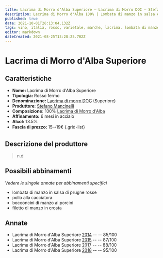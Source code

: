 ```yaml
---
title: Lacrima di Morro d'Alba Superiore – Lacrima di Morro DOC – Stefano Mancinelli – Marche (IT) – 15🠒19€ – 3★-5★
description: Lacrima di Morro d'Alba 100% | Lombata di manzo in salsa di prugne rosse – Pollo alla cacciatora – Bocconcini di manzo ai porcini – Filetto di manzo in crosta
published: true
date: 2021-10-01T20:13:04.132Z
tags: vino, italia, rosso, varietale, marche, lacrima, lombata di manzo in salsa di prugne rosse, pollo alla cacciatora, bocconcini di manzo ai porcini, filetto di manzo in crosta, 5 stelle, 15🠒19€
editor: markdown
dateCreated: 2021-08-25T13:28:25.702Z
---
```


# Lacrima di Morro d'Alba Superiore

## Caratteristiche
- **Nome:** Lacrima di Morro d'Alba Superiore
- **Tipologia:** Rosso fermo
- **Denominazione:** [Lacrima di morro DOC](/denominazioni/Italia/Marche/DOC/Lacrima-di-morro) (Superiore)
- **Produttore:** [Stefano Mancinelli](/produttori/Italia/Marche/Stefano-Mancinelli) 
- **Composizione:** 100% [Lacrima di Morro d'Alba](/vitigni/Italia/bacca-nera/lacrima-di-morro-d-alba)
- **Affinamento:** 6 mesi in acciaio
- **Alcol:** 13.5%
- **Fascia di prezzo:** 15🠒19€
{.grid-list}

## Descrizione del produttore

> n.d

## Possibili abbinamenti
*Vedere le singole annate per abbinamenti specifici*

- lombata di manzo in salsa di prugne rosse
- pollo alla cacciatora
- bocconcini di manzo ai porcini
- filetto di manzo in crosta

## Annate
- Lacrima di Morro d'Alba Superiore [2014](/vini/Italia/Marche/Stefano-Mancinelli/Lacrima-di-Morro-d-Alba-Superiore/2014) -- <span class="star-3"></span> -- 85/100
- Lacrima di Morro d'Alba Superiore [2015](/vini/Italia/Marche/Stefano-Mancinelli/Lacrima-di-Morro-d-Alba-Superiore/2015) -- <span class="star-3"></span> -- 87/100
- Lacrima di Morro d'Alba Superiore [2017](/vini/Italia/Marche/Stefano-Mancinelli/Lacrima-di-Morro-d-Alba-Superiore/2017) -- <span class="star-3"></span> -- 88/100
- Lacrima di Morro d'Alba Superiore [2018](/vini/Italia/Marche/Stefano-Mancinelli/Lacrima-di-Morro-d-Alba-Superiore/2018) -- <span class="star-5"></span> -- 95/100


